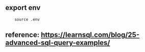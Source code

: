 ## export env
		source .env

## reference: https://learnsql.com/blog/25-advanced-sql-query-examples/